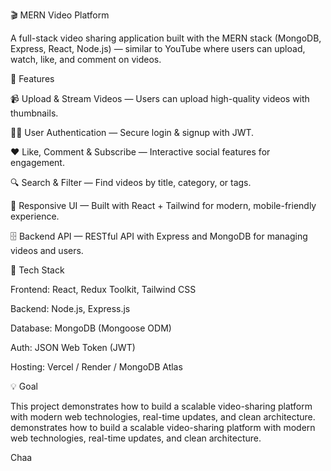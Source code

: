 🎬 MERN Video Platform

A full-stack video sharing application built with the MERN stack (MongoDB, Express, React, Node.js) — similar to YouTube where users can upload, watch, like, and comment on videos.

🚀 Features

📹 Upload & Stream Videos — Users can upload high-quality videos with thumbnails.

🧑‍💻 User Authentication — Secure login & signup with JWT.

❤️ Like, Comment & Subscribe — Interactive social features for engagement.

🔍 Search & Filter — Find videos by title, category, or tags.

📱 Responsive UI — Built with React + Tailwind for modern, mobile-friendly experience.

🗄️ Backend API — RESTful API with Express and MongoDB for managing videos and users.

🧰 Tech Stack

Frontend: React, Redux Toolkit, Tailwind CSS

Backend: Node.js, Express.js

Database: MongoDB (Mongoose ODM)

Auth: JSON Web Token (JWT)

Hosting: Vercel / Render / MongoDB Atlas

💡 Goal

This project demonstrates how to build a scalable video-sharing platform with modern web technologies, real-time updates, and clean architecture. demonstrates how to build a scalable video-sharing platform with modern web technologies, real-time updates, and clean architecture.

Chaa
